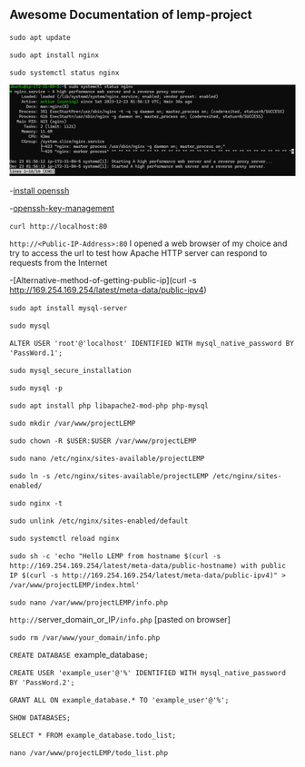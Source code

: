 ## Awesome Documentation of lemp-project

`sudo apt update`

`sudo apt install nginx`

`sudo systemctl status nginx`

![nginx-status](./nginx-status.PNG/)

-[install openssh](https://learn.microsoft.com/en-us/windows-server/administration/openssh/openssh_install_firstuse?tabs=powershell)

-[openssh-key-management](https://learn.microsoft.com/en-us/windows-server/administration/openssh/openssh_keymanagement)

`curl http://localhost:80` 

`http://<Public-IP-Address>:80` I opened a web browser of my choice and try to access the url to test how Apache HTTP server can respond to requests from the Internet

-[Alternative-method-of-getting-public-ip](curl -s http://169.254.169.254/latest/meta-data/public-ipv4) 

`sudo apt install mysql-server`

`sudo mysql`

`ALTER USER 'root'@'localhost' IDENTIFIED WITH mysql_native_password BY 'PassWord.1';`

`sudo mysql_secure_installation`

`sudo mysql -p`

`sudo apt install php libapache2-mod-php php-mysql`

`sudo mkdir /var/www/projectLEMP`

`sudo chown -R $USER:$USER /var/www/projectLEMP`

`sudo nano /etc/nginx/sites-available/projectLEMP`

`sudo ln -s /etc/nginx/sites-available/projectLEMP /etc/nginx/sites-enabled/`

`sudo nginx -t`

`sudo unlink /etc/nginx/sites-enabled/default`

`sudo systemctl reload nginx`

`sudo sh -c 'echo "Hello LEMP from hostname $(curl -s http://169.254.169.254/latest/meta-data/public-hostname) with public IP $(curl -s http://169.254.169.254/latest/meta-data/public-ipv4)" > /var/www/projectLEMP/index.html'`

`sudo nano /var/www/projectLEMP/info.php`

`http://`server_domain_or_IP`/info.php` [pasted on browser]

`sudo rm /var/www/your_domain/info.php`

`CREATE DATABASE `example_database`;`

`CREATE USER 'example_user'@'%' IDENTIFIED WITH mysql_native_password BY 'PassWord.2';`

`GRANT ALL ON example_database.* TO 'example_user'@'%';`

`SHOW DATABASES;`

`SELECT * FROM example_database.todo_list;`

`nano /var/www/projectLEMP/todo_list.php`